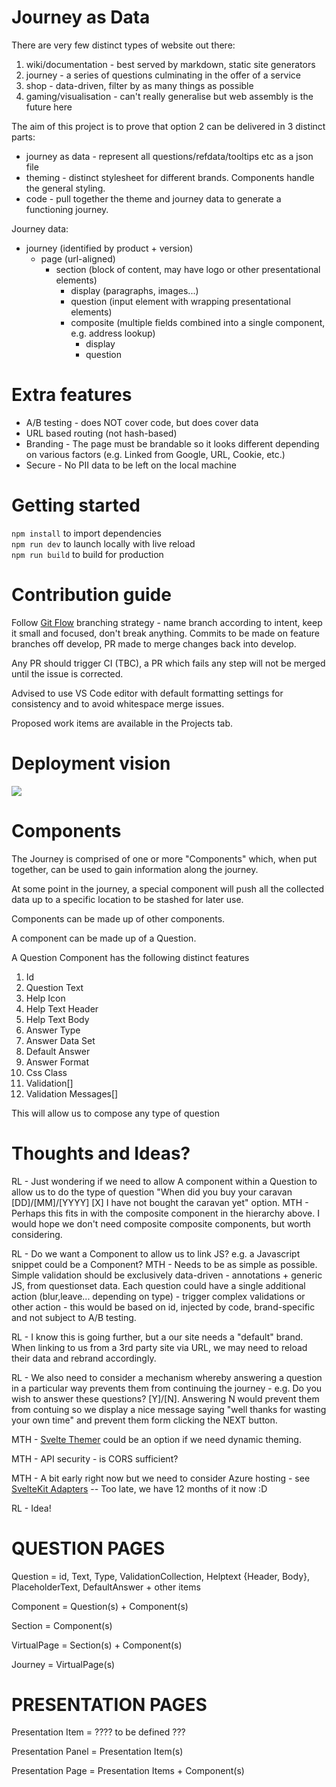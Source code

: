 # Journey as Data

There are very few distinct types of website out there:
1. wiki/documentation - best served by markdown, static site generators
1. journey - a series of questions culminating in the offer of a service
1. shop - data-driven, filter by as many things as possible
1. gaming/visualisation - can't really generalise but web assembly is the future here

The aim of this project is to prove that option 2 can be delivered in 3 distinct parts:
- journey as data - represent all questions/refdata/tooltips etc as a json file
- theming - distinct stylesheet for different brands.  Components handle the general styling.
- code - pull together the theme and journey data to generate a functioning journey.

Journey data:
- journey (identified by product + version)
  - page (url-aligned)
    - section (block of content, may have logo or other presentational elements)
      - display (paragraphs, images...)
      - question (input element with wrapping presentational elements)
      - composite (multiple fields combined into a single component, e.g. address lookup)
        - display
        - question 

# Extra features

- A/B testing - does NOT cover code, but does cover data
- URL based routing (not hash-based)
- Branding - The page must be brandable so it looks different depending on various factors (e.g. Linked from Google, URL, Cookie, etc.)
- Secure - No PII data to be left on the local machine


# Getting started

`npm install` to import dependencies  
`npm run dev` to launch locally with live reload  
`npm run build` to build for production  


# Contribution guide

Follow [Git Flow](https://guides.github.com/introduction/flow/) branching strategy - name branch according to intent, keep it small and focused, don't break anything.  Commits to be made on feature branches off develop, PR made to merge changes back into develop.  

Any PR should trigger CI (TBC), a PR which fails any step will not be merged until the issue is corrected.

Advised to use VS Code editor with default formatting settings for consistency and to avoid whitespace merge issues.

Proposed work items are available in the Projects tab.


# Deployment vision

[![](https://mermaid.ink/img/eyJjb2RlIjoiZ3JhcGggVERcblxuICBjb2RlW0NvZGVdIC0tPiBjaVtDSV1cbiAgY2kgLS0-IGNkW0NEXVxuICBjZCAtLT4gZW52W0Vudmlyb25tZW50XVxuICBjZCAtLXVwZGF0ZS0tPiBwXG5cbiAgcXNbUXVlc3Rpb25TZXRdIC0tcHVibGlzaC0tPiBwW1B1Ymxpc2hlcl1cbiAgdGhlbWVbVGhlbWVdIC0tcHVibGlzaC0tPiBwW1B1Ymxpc2hlcl1cblxuICBwIC0tPiB2e3ZhbGlkP31cbiAgdiAtLT58eWVzfCBlbnZcbiAgdiAtLT58bm98IE5vdGlmeSIsIm1lcm1haWQiOnsidGhlbWUiOiJkZWZhdWx0In0sInVwZGF0ZUVkaXRvciI6ZmFsc2V9)](https://mermaid-js.github.io/mermaid-live-editor/#/edit/eyJjb2RlIjoiZ3JhcGggVERcblxuICBjb2RlW0NvZGVdIC0tPiBjaVtDSV1cbiAgY2kgLS0-IGNkW0NEXVxuICBjZCAtLT4gZW52W0Vudmlyb25tZW50XVxuICBjZCAtLXVwZGF0ZS0tPiBwXG5cbiAgcXNbUXVlc3Rpb25TZXRdIC0tcHVibGlzaC0tPiBwW1B1Ymxpc2hlcl1cbiAgdGhlbWVbVGhlbWVdIC0tcHVibGlzaC0tPiBwW1B1Ymxpc2hlcl1cblxuICBwIC0tPiB2e3ZhbGlkP31cbiAgdiAtLT58eWVzfCBlbnZcbiAgdiAtLT58bm98IE5vdGlmeSIsIm1lcm1haWQiOnsidGhlbWUiOiJkZWZhdWx0In0sInVwZGF0ZUVkaXRvciI6ZmFsc2V9)


# Components

The Journey is comprised of one or more "Components" which, when put together, can be used to gain information along the journey.

At some point in the journey, a special component will push all the collected data up to a specific location to be stashed for later use.

Components can be made up of other components.

A component can be made up of a Question.

A Question Component has the following distinct features

1. Id
1. Question Text
1. Help Icon
1. Help Text Header
1. Help Text Body
1. Answer Type
1. Answer Data Set
1. Default Answer
1. Answer Format
1. Css Class
1. Validation[]
1. Validation Messages[]

This will allow us to compose any type of question


# Thoughts and Ideas?

RL - Just wondering if we need to allow A component within a Question to allow us to do the type of question  "When did you buy your caravan [DD]/[MM]/[YYYY]  [X] I have not bought the caravan yet" option.
MTH - Perhaps this fits in with the composite component in the hierarchy above.  I would hope we don't need composite composite components, but worth considering.

RL - Do we want a Component to allow us to link JS?
    e.g. a Javascript snippet could be a Component?
MTH - Needs to be as simple as possible.  Simple validation should be exclusively data-driven - annotations + generic JS, from questionset data.
Each question could have a single additional action (blur,leave... depending on type) - trigger complex validations or other action - this would be based on id, injected by code, brand-specific and not subject to A/B testing.

RL - I know this is going further, but a our site needs a "default" brand.  When linking to us from a 3rd party site via URL, we may need to reload their data and rebrand accordingly.

RL - We also need to consider a mechanism whereby answering a question in a particular way prevents them from continuing the journey - e.g.  Do you wish to answer these questions? [Y]/[N].  Answering N would prevent them from contuing so we display a nice message saying "well thanks for wasting your own time" and prevent them form clicking the NEXT button.

MTH - [Svelte Themer](https://svelte-themer.now.sh/) could be an option if we need dynamic theming.

MTH - API security - is CORS sufficient?

MTH - A bit early right now but we need to consider Azure hosting - see [SvelteKit Adapters](https://kit.svelte.dev/docs#adapters) -- Too late, we have 12 months of it now :D


RL - Idea!

QUESTION PAGES
==============
Question = id, Text, Type, ValidationCollection, Helptext {Header, Body}, PlaceholderText, DefaultAnswer + other items

Component = Question(s) + Component(s)

Section = Component(s)

VirtualPage = Section(s) + Component(s)

Journey = VirtualPage(s)

PRESENTATION PAGES
==================
Presentation Item = ????  to be defined ???

Presentation Panel = Presentation Item(s)

Presentation Page = Presentation Items + Component(s)



